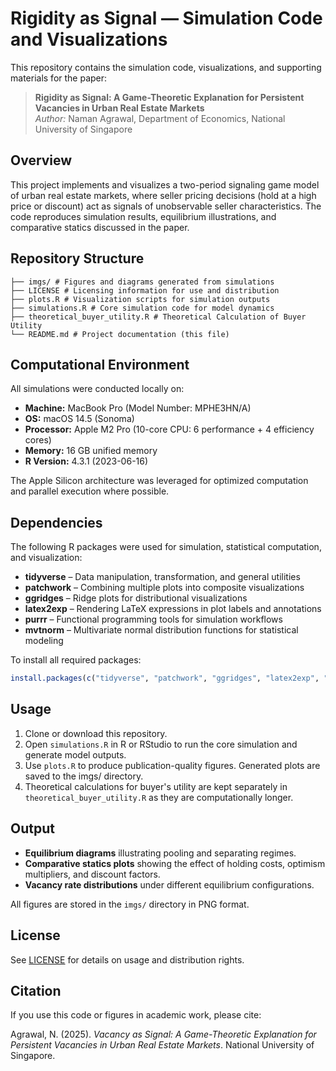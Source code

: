 # Rigidity as Signal — Simulation Code and Visualizations

This repository contains the simulation code, visualizations, and supporting materials for the paper:

> **Rigidity as Signal: A Game-Theoretic Explanation for Persistent Vacancies in Urban Real Estate Markets**  
> *Author:* Naman Agrawal, Department of Economics, National University of Singapore  

## Overview

This project implements and visualizes a two-period signaling game model of urban real estate markets, where seller pricing decisions (hold at a high price or discount) act as signals of unobservable seller characteristics. The code reproduces simulation results, equilibrium illustrations, and comparative statics discussed in the paper.

## Repository Structure

```
├── imgs/ # Figures and diagrams generated from simulations
├── LICENSE # Licensing information for use and distribution
├── plots.R # Visualization scripts for simulation outputs
├── simulations.R # Core simulation code for model dynamics
├── theoretical_buyer_utility.R # Theoretical Calculation of Buyer Utility 
└── README.md # Project documentation (this file)
```

## Computational Environment

All simulations were conducted locally on:

- **Machine:** MacBook Pro (Model Number: MPHE3HN/A)  
- **OS:** macOS 14.5 (Sonoma)  
- **Processor:** Apple M2 Pro (10-core CPU: 6 performance + 4 efficiency cores)  
- **Memory:** 16 GB unified memory  
- **R Version:** 4.3.1 (2023-06-16)  

The Apple Silicon architecture was leveraged for optimized computation and parallel execution where possible.

## Dependencies

The following R packages were used for simulation, statistical computation, and visualization:

- **tidyverse** – Data manipulation, transformation, and general utilities  
- **patchwork** – Combining multiple plots into composite visualizations  
- **ggridges** – Ridge plots for distributional visualizations  
- **latex2exp** – Rendering LaTeX expressions in plot labels and annotations  
- **purrr** – Functional programming tools for simulation workflows  
- **mvtnorm** – Multivariate normal distribution functions for statistical modeling  

To install all required packages:

```r
install.packages(c("tidyverse", "patchwork", "ggridges", "latex2exp", "purrr", "mvtnorm"))
```



## Usage

1. Clone or download this repository.  
2. Open `simulations.R` in R or RStudio to run the core simulation and generate model outputs.  
3. Use `plots.R` to produce publication-quality figures. Generated plots are saved to the imgs/ directory.
4. Theoretical calculations for buyer's utility are kept separately in `theoretical_buyer_utility.R` as they are computationally longer. 

## Output

- **Equilibrium diagrams** illustrating pooling and separating regimes.  
- **Comparative statics plots** showing the effect of holding costs, optimism multipliers, and discount factors.  
- **Vacancy rate distributions** under different equilibrium configurations.  

All figures are stored in the `imgs/` directory in PNG format.

## License

See [LICENSE](LICENSE) for details on usage and distribution rights.

## Citation

If you use this code or figures in academic work, please cite:

Agrawal, N. (2025). *Vacancy as Signal: A Game-Theoretic Explanation for Persistent Vacancies in Urban Real Estate Markets*. National University of Singapore.


